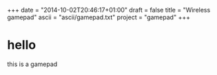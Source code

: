+++
date = "2014-10-02T20:46:17+01:00"
draft = false
title = "Wireless gamepad"
ascii = "ascii/gamepad.txt"
project = "gamepad"
+++
# hello
this is a gamepad
